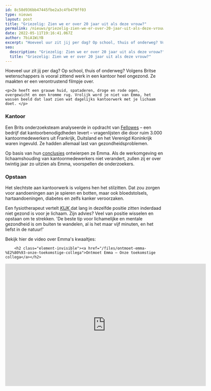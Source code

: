 ```yaml
---
id: 8c58d936bb47445fbe2a3c4fb479ff03
type: nieuws
layout: post
title: "Griezelig: Zien we er over 20 jaar uit als deze vrouw?"
permalink: /nieuws/griezelig-zien-we-er-over-20-jaar-uit-als-deze-vrouw/
date: 2022-05-11T19:16:41.067Z
author: 7biA1WiYB
excerpt: "Hoeveel uur zit jij per dag? Op school, thuis of onderweg? Volgens Britse wetenschappers is vooral zittend werk in een kantoor heel ongezond. Ze maakten er een verontrustend filmpje over.  "
seo:
  description: "Griezelig: Zien we er over 20 jaar uit als deze vrouw?"
  title: "Griezelig: Zien we er over 20 jaar uit als deze vrouw?"
---
```

Hoeveel uur zit jij per dag? Op school, thuis of onderweg? Volgens Britse wetenschappers is vooral zittend werk in een kantoor heel ongezond. Ze maakten er een verontrustend filmpje over.  

    <p>Ze heeft een grauwe huid, spataderen, droge en rode ogen, overgewicht en een kromme rug. Vrolijk word je niet van Emma, het wassen beeld dat laat zien wat dagelijks kantoorwerk met je lichaam doet. </p>
<h3>Kantoor</h3>
<p>Een Brits onderzoeksteam analyseerde in opdracht van <a href="https://www.fellowes.com/nl/nl/solutionscenter/activelyworkingwell/Pages/ontmoet-emma-onze-toekomstige-collega.aspx" target="_blank">Fellowes</a> – een bedrijf dat kantoorbenodigdheden levert – vragenlijsten die door ruim 3.000 kantoormedewerkers uit Frankrijk, Duitsland en het Verenigd Koninkrijk waren ingevuld. Ze hadden allemaal last van gezondheidsproblemen.</p>
<p>Op basis van hun <a href="https://assets.fellowes.com/skins/fellowes/responsive/NL/NL/resources/work-colleague-of-the-future/download/WCOF_Report_NL.pdf" target="_blank">conclusies</a> ontwierpen ze Emma. Als de werkomgeving en lichaamshouding van kantoormedewerkers niet verandert, zullen zij er over twintig jaar zo uitzien als Emma, voorspellen de onderzoekers.</p>
<h3>Opstaan</h3>
<p>Het slechtste aan kantoorwerk is volgens hen het stilzitten. Dat zou zorgen voor aandoeningen aan je spieren en botten, maar ook bloedstolsels, hartaandoeningen, diabetes en zelfs kanker veroorzaken. </p>
<p>Een fysiotherapeut vertelt <a href="https://www.kijkmagazine.nl/mens/wassen-beeld-emma-toont-wat-kantoorwerk-met-je-doet/" target="_blank"><em>KIJK </em></a>dat lang in dezelfde positie zitten inderdaad niet gezond is voor je lichaam. Zijn advies? Veel van positie wisselen en opstaan om te strekken. 'De beste tip voor lichamelijke en mentale gezondheid is om buiten te wandelen, al is het maar vijf minuten, en het liefst in de natuur!'</p>
<p>Bekijk hier de video over Emma's kwaaltjes: <div class="media media-element-container media-default"><div id="file-538727" class="file file-video file-video-youtube">

        <h2 class="element-invisible"><a href="/files/ontmoet-emma-%E2%80%93-onze-toekomstige-collega">Ontmoet Emma – Onze toekomstige collega</a></h2>
    
  
  <div class="content">
    <div class="media-youtube-video media-element file-default media-youtube-1">
  <iframe class="media-youtube-player" width="640" height="390" title="Ontmoet Emma – Onze toekomstige collega" src="https://www.youtube.com/embed/lTmgT9jVDBg?wmode=opaque&controls=" name="Ontmoet Emma – Onze toekomstige collega" frameborder="0" allowfullscreen="">Video van Ontmoet Emma – Onze toekomstige collega</iframe>
</div>
  </div>

  
</div>
</div>  
